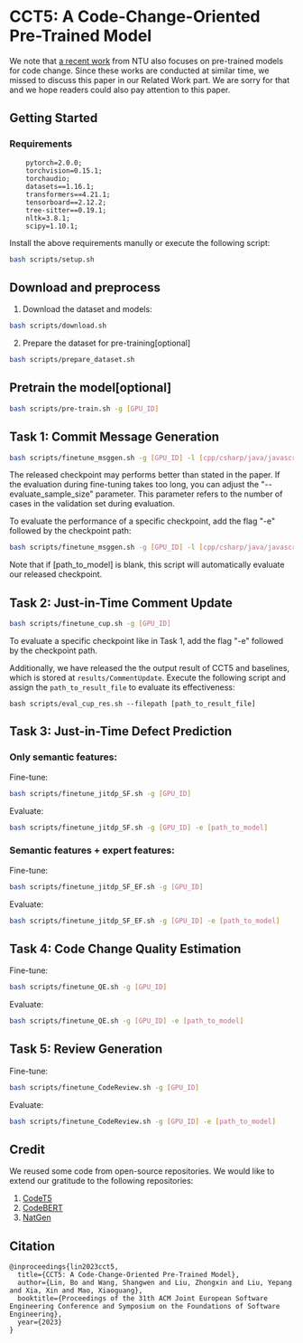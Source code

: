# CCT5: A Code-Change-Oriented Pre-Trained Model
We note that [a recent work](https://arxiv.org/pdf/2208.08100.pdf) from NTU also focuses on pre-trained models for code change. Since these works are conducted at similar time, we missed to discuss this paper in our Related Work part. We are sorry for that and we hope readers could also pay attention to this paper. 
## Getting Started


### Requirements
```
    pytorch=2.0.0;
    torchvision=0.15.1;
    torchaudio;
    datasets==1.16.1;
    transformers==4.21.1;
    tensorboard==2.12.2;
    tree-sitter==0.19.1;
    nltk=3.8.1;
    scipy=1.10.1;
```

Install the above requirements manully or execute the following script:
```bash
bash scripts/setup.sh
```


## Download and preprocess
1. Download the dataset and models:
```bash
bash scripts/download.sh
```
2. Prepare the dataset for pre-training[optional]
```bash
bash scripts/prepare_dataset.sh
```

## Pretrain the model[optional]
```bash
bash scripts/pre-train.sh -g [GPU_ID]
```

## Task 1: Commit Message Generation
```bash
bash scripts/finetune_msggen.sh -g [GPU_ID] -l [cpp/csharp/java/javascript/python/fira]
```
The released checkpoint may performs better than stated in the paper.
If the evaluation during fine-tuning takes too long, you can adjust the "--evaluate_sample_size" parameter. This parameter refers to the number of cases in the validation set during evaluation.

To evaluate the performance of a specific checkpoint, add the flag "-e" followed by the checkpoint path: 

```bash
bash scripts/finetune_msggen.sh -g [GPU_ID] -l [cpp/csharp/java/javascript/python/fira] -e [path_to_model]
```
Note that if [path_to_model] is blank, this script will automatically evaluate our released checkpoint.

## Task 2: Just-in-Time Comment Update
```bash
bash scripts/finetune_cup.sh -g [GPU_ID]
```
To evaluate a specific checkpoint like in Task 1, add the flag "-e" followed by the checkpoint path.

Additionally, we have released the the output result of CCT5 and baselines, which is stored at `results/CommentUpdate`. Execute the following script and assign the `path_to_result_file` to evaluate its effectiveness:
```
bash scripts/eval_cup_res.sh --filepath [path_to_result_file]
```
## Task 3: Just-in-Time Defect Prediction
### Only semantic features: 
Fine-tune:
```bash
bash scripts/finetune_jitdp_SF.sh -g [GPU_ID]
```
Evaluate:
```bash
bash scripts/finetune_jitdp_SF.sh -g [GPU_ID] -e [path_to_model]
```
### Semantic features + expert features: 

Fine-tune:
```bash
bash scripts/finetune_jitdp_SF_EF.sh -g [GPU_ID]
```
Evaluate:
```bash
bash scripts/finetune_jitdp_SF_EF.sh -g [GPU_ID] -e [path_to_model]
```

## Task 4: Code Change Quality Estimation

Fine-tune:
```bash
bash scripts/finetune_QE.sh -g [GPU_ID]
```
Evaluate:
```bash
bash scripts/finetune_QE.sh -g [GPU_ID] -e [path_to_model]
```

## Task 5: Review Generation
Fine-tune:
```bash
bash scripts/finetune_CodeReview.sh -g [GPU_ID]
```
Evaluate:
```bash
bash scripts/finetune_CodeReview.sh -g [GPU_ID] -e [path_to_model]
```

## Credit
We reused some code from open-source repositories. We would like to extend our gratitude to the following repositories:
1. [CodeT5](https://github.com/salesforce/CodeT5)
2. [CodeBERT](https://github.com/microsoft/CodeBERT)
2. [NatGen](https://github.com/saikat107/NatGen)


## Citation
```
@inproceedings{lin2023cct5,
  title={CCT5: A Code-Change-Oriented Pre-Trained Model},
  author={Lin, Bo and Wang, Shangwen and Liu, Zhongxin and Liu, Yepang and Xia, Xin and Mao, Xiaoguang},
  booktitle={Proceedings of the 31th ACM Joint European Software Engineering Conference and Symposium on the Foundations of Software Engineering},
  year={2023}
}
```
